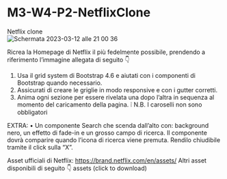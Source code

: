 # M3-W4-P2-NetflixClone
Netflix clone  
![Schermata 2023-03-12 alle 21 00 36](https://user-images.githubusercontent.com/117526559/224570153-86715b85-fc8c-4564-bf96-3141807c679f.png)

Ricrea la Homepage di Netflix il più fedelmente possibile, prendendo a riferimento l’immagine allegata di seguito 👇
1.	Usa il grid system di Bootstrap 4.6 e aiutati con i componenti di Bootstrap quando necessario.
2.	Assicurati di creare le griglie in modo responsive e con i gutter corretti.
3.	Anima ogni sezione per essere rivelata una dopo l’altra in sequenza al momento del caricamento della pagina.
❕ N.B. I caroselli non sono obbligatori




EXTRA: 
•	Un componente Search che scenda dall’alto con: background nero, un effetto di fade-in e un grosso campo di ricerca. Il componente dovrà comparire quando l’icona di ricerca viene premuta. Rendilo chiudibile tramite il click sulla “X”.
 
Asset ufficiali di Netflix: https://brand.netflix.com/en/assets/
Altri asset disponibili di seguito 👇
assets (click to download)

